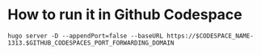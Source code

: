 # How to run it in Github Codespace

`hugo server -D --appendPort=false --baseURL https://$CODESPACE_NAME-1313.$GITHUB_CODESPACES_PORT_FORWARDING_DOMAIN`
